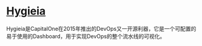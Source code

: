 # [Hygieia](https://github.com/capitalone/Hygieia)

Hygieia是CapitalOne在2015年推出的DevOps又一开源利器，它是一个可配置的易于使用的Dashboard，用于实现DevOps的整个流水线的可视化。
